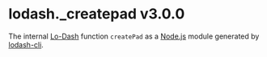 # lodash._createpad v3.0.0

The internal [Lo-Dash](https://lodash.com/) function `createPad` as a [Node.js](http://nodejs.org/) module generated by [lodash-cli](https://www.npmjs.com/package/lodash-cli).

